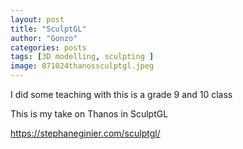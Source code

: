 ```yaml
---
layout: post
title: "SculptGL"
author: "Gonzo"
categories: posts
tags: [3D modelling, sculpting ]
image: 071024thanossculptgl.jpeg
---
```



I did some teaching with this is a grade 9 and 10 class

This is my take on Thanos in SculptGL

https://stephaneginier.com/sculptgl/
